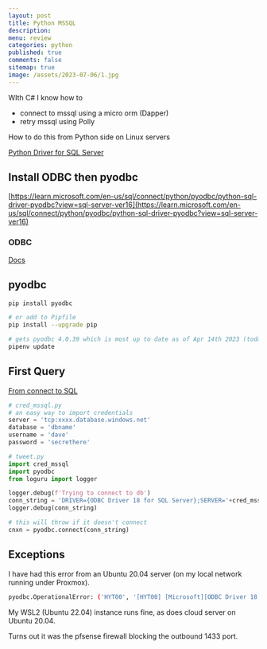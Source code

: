 ```yaml
---
layout: post
title: Python MSSQL 
description: 
menu: review
categories: python
published: true 
comments: false     
sitemap: true
image: /assets/2023-07-06/1.jpg
---
```



<!-- [![alt text](/assets/2023-07-06/1.jpg "email")](/assets/2023-07-06/1.jpg) -->

WIth C# I know how to

- connect to mssql using a micro orm (Dapper)
- retry mssql using Polly

How to do this from Python side on Linux servers

[Python Driver for SQL Server](https://learn.microsoft.com/en-us/sql/connect/python/python-driver-for-sql-server?view=sql-server-ver16)

## Install ODBC then pyodbc

[https://learn.microsoft.com/en-us/sql/connect/python/pyodbc/python-sql-driver-pyodbc?view=sql-server-ver16](https://learn.microsoft.com/en-us/sql/connect/python/pyodbc/python-sql-driver-pyodbc?view=sql-server-ver16)

### ODBC

[Docs](https://learn.microsoft.com/en-us/sql/connect/odbc/linux-mac/installing-the-microsoft-odbc-driver-for-sql-server?view=sql-server-ver16&tabs=alpine18-install%2Calpine17-install%2Cdebian8-install%2Credhat7-13-install%2Crhel7-offline)


## pyodbc

```bash
pip install pyodbc

# or add to Pipfile
pip install --upgrade pip

# gets pyodbc 4.0.39 which is most up to date as of Apr 14th 2023 (today is 10th July 2023)
pipenv update

```

## First Query

[From connect to SQL](https://learn.microsoft.com/en-us/sql/connect/python/pyodbc/step-3-proof-of-concept-connecting-to-sql-using-pyodbc?view=sql-server-ver16)

```py
# cred_mssql.py
# an easy way to import credentials
server = 'tcp:xxxx.database.windows.net' 
database = 'dbname' 
username = 'dave' 
password = 'secrethere' 

# tweet.py
import cred_mssql
import pyodbc 
from loguru import logger

logger.debug(f'Trying to connect to db')
conn_string = 'DRIVER={ODBC Driver 18 for SQL Server};SERVER='+cred_mssql.server+';DATABASE='+cred_mssql.database+';ENCRYPT=yes;UID='+cred_mssql.username+';PWD='+ cred_mssql.password
logger.debug(conn_string)

# this will throw if it doesn't connect
cnxn = pyodbc.connect(conn_string)
```

## Exceptions

I have had this error from an Ubuntu 20.04 server (on my local network running under Proxmox).

```bash
pyodbc.OperationalError: ('HYT00', '[HYT00] [Microsoft][ODBC Driver 18 for SQL Server]Login timeout expired (0) (SQLDriverConnect)')
```

My WSL2 (Ubuntu 22.04) instance runs fine, as does cloud server on Ubuntu 20.04.

Turns out it was the pfsense firewall blocking the outbound 1433 port.
